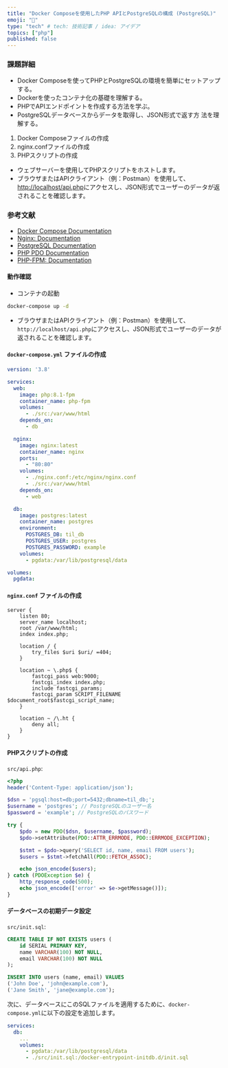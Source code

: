 ```yaml
---
title: "Docker Composeを使用したPHP APIとPostgreSQLの構成 (PostgreSQL)"
emoji: "🍣"
type: "tech" # tech: 技術記事 / idea: アイデア
topics: ["php"]
published: false
---
```

### 課題詳細

- Docker Composeを使ってPHPとPostgreSQLの環境を簡単にセットアップする。
- Dockerを使ったコンテナ化の基礎を理解する。
- PHPでAPIエンドポイントを作成する方法を学ぶ。
- PostgreSQLデータベースからデータを取得し、JSON形式で返す方
法を理解する。

1. Docker Composeファイルの作成
2. nginx.confファイルの作成
3. PHPスクリプトの作成

- ウェブサーバーを使用してPHPスクリプトをホストします。
- ブラウザまたはAPIクライアント（例：Postman）を使用して、<http://localhost/api.php>にアクセスし、JSON形式でユーザーのデータが返されることを確認します。

### 参考文献

- [Docker Compose Documentation](https://docs.docker.com/compose/)
- [Nginx: Documentation](https://nginx.org/en/docs/)
- [PostgreSQL Documentation](https://www.postgresql.org/docs/)
- [PHP PDO Documentation](https://www.php.net/manual/en/book.pdo.php)
- [PHP-FPM: Documentation](https://www.php.net/manual/en/install.fpm.php)

#### 動作確認

- コンテナの起動

```sh
docker-compose up -d
```

- ブラウザまたはAPIクライアント（例：Postman）を使用して、`http://localhost/api.php`にアクセスし、JSON形式でユーザーのデータが返されることを確認します。

#### `docker-compose.yml` ファイルの作成

```yaml
version: '3.8'

services:
  web:
    image: php:8.1-fpm
    container_name: php-fpm
    volumes:
      - ./src:/var/www/html
    depends_on:
      - db

  nginx:
    image: nginx:latest
    container_name: nginx
    ports:
      - "80:80"
    volumes:
      - ./nginx.conf:/etc/nginx/nginx.conf
      - ./src:/var/www/html
    depends_on:
      - web

  db:
    image: postgres:latest
    container_name: postgres
    environment:
      POSTGRES_DB: til_db
      POSTGRES_USER: postgres
      POSTGRES_PASSWORD: example
    volumes:
      - pgdata:/var/lib/postgresql/data

volumes:
  pgdata:
```

#### `nginx.conf` ファイルの作成

```nginx
server {
    listen 80;
    server_name localhost;
    root /var/www/html;
    index index.php;

    location / {
        try_files $uri $uri/ =404;
    }

    location ~ \.php$ {
        fastcgi_pass web:9000;
        fastcgi_index index.php;
        include fastcgi_params;
        fastcgi_param SCRIPT_FILENAME $document_root$fastcgi_script_name;
    }

    location ~ /\.ht {
        deny all;
    }
}
```

#### PHPスクリプトの作成

`src/api.php`:

```php
<?php
header('Content-Type: application/json');

$dsn = 'pgsql:host=db;port=5432;dbname=til_db;';
$username = 'postgres'; // PostgreSQLのユーザー名
$password = 'example'; // PostgreSQLのパスワード

try {
    $pdo = new PDO($dsn, $username, $password);
    $pdo->setAttribute(PDO::ATTR_ERRMODE, PDO::ERRMODE_EXCEPTION);

    $stmt = $pdo->query('SELECT id, name, email FROM users');
    $users = $stmt->fetchAll(PDO::FETCH_ASSOC);

    echo json_encode($users);
} catch (PDOException $e) {
    http_response_code(500);
    echo json_encode(['error' => $e->getMessage()]);
}
```

#### データベースの初期データ設定

`src/init.sql`:

```sql
CREATE TABLE IF NOT EXISTS users (
    id SERIAL PRIMARY KEY,
    name VARCHAR(100) NOT NULL,
    email VARCHAR(100) NOT NULL
);

INSERT INTO users (name, email) VALUES 
('John Doe', 'john@example.com'),
('Jane Smith', 'jane@example.com');
```

次に、データベースにこのSQLファイルを適用するために、`docker-compose.yml`に以下の設定を追加します。

```yaml
services:
  db:
    ...
    volumes:
      - pgdata:/var/lib/postgresql/data
      - ./src/init.sql:/docker-entrypoint-initdb.d/init.sql
```
